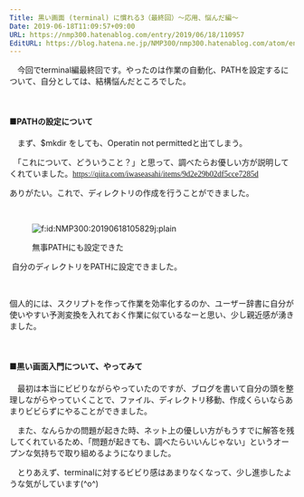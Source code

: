 ```yaml
---
Title: 黒い画面 (terminal) に慣れる3（最終回）〜応用、悩んだ編〜
Date: 2019-06-18T11:09:57+09:00
URL: https://nmp300.hatenablog.com/entry/2019/06/18/110957
EditURL: https://blog.hatena.ne.jp/NMP300/nmp300.hatenablog.com/atom/entry/17680117127202455232
---
```


<p>　今回でterminal編最終回です。やったのは作業の自動化、PATHを設定するについて、自分としては、結構悩んだところでした。</p>
<p> </p>
<h4>■PATHの設定について</h4>
<p>　まず、$mkdir をしても、Operatin not permittedと出てしまう。</p>
<p>　「これについて、どういうこと？」と思って、調べたらお優しい方が説明してくれていました。<a href="https://qiita.com/iwaseasahi/items/9d2e29b02df5cce7285d" style="font-family: -webkit-standard; font-style: normal; font-variant-caps: normal; font-weight: normal; letter-spacing: normal; orphans: auto; text-align: start; text-indent: 0px; text-transform: none; white-space: normal; widows: auto; word-spacing: 0px; -webkit-text-size-adjust: auto; -webkit-text-stroke-width: 0px;">https://qiita.com/iwaseasahi/items/9d2e29b02df5cce7285d</a></p>
<p>ありがたい。これで、ディレクトリの作成を行うことができました。</p>
<p> </p>
<figure class="figure-image figure-image-fotolife mceNonEditable" title="無事PATHにも設定できた">
<p><img class="hatena-fotolife" title="f:id:NMP300:20190618105829j:plain" src="https://cdn-ak.f.st-hatena.com/images/fotolife/N/NMP300/20190618/20190618105829.jpg" alt="f:id:NMP300:20190618105829j:plain" /></p>
<figcaption>無事PATHにも設定できた</figcaption>
</figure>
<p> 自分のディレクトリをPATHに設定できました。</p>
<p> </p>
<p>個人的には、スクリプトを作って作業を効率化するのか、ユーザー辞書に自分が使いやすい予測変換を入れておく作業に似ているなーと思い、少し親近感が湧きました。</p>
<p> </p>
<h4>■黒い画面入門について、やってみて</h4>
<p>　最初は本当にビビりながらやっていたのですが、ブログを書いて自分の頭を整理しながらやっていくことで、ファイル、ディレクトリ移動、作成くらいならあまりビビらずにやることができました。</p>
<p>　また、なんらかの問題が起きた時、ネット上の優しい方がもうすでに解答を残してくれているため、「問題が起きても、調べたらいいんじゃない」というオープンな気持ちで取り組めるようになりました。</p>
<p>　とりあえず、terminalに対するビビり感はあまりなくなって、少し進歩したような気がしています(^o^)</p>
<p> </p>
<p>　</p>
